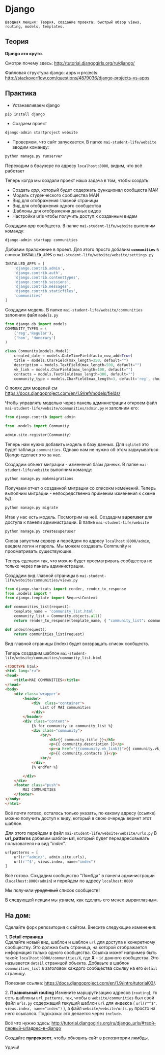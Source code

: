 
# Django
    Вводная лекция: Теория, создание проекта, быстрый обзор views, routing, models, templates.

## Теория

**Django это круто**.

Смотри почему здесь:
http://tutorial.djangogirls.org/ru/django/

Файловая структура django: apps и projects:
http://stackoverflow.com/questions/4879036/django-projects-vs-apps

## Практика

- Устанавливаем django
```python
pip install django
```
- Создаем проект
```python
django-admin startproject website
```

- Проверяем, что сайт запускается.
В папке `mai-student-life/website` вводим команду:
```python
python manage.py runserver
```
Переходим в браузере по адресу `localhost:8000`, видим, что всё работает

Теперь когда мы создали проект наша задача в том, чтобы создать:
- Создать *app*, который будет содержать функционал сообществ МАИ
- Модель студенческого сообщества МАИ
- Вид для отображения главной страницы
- Вид для отображения одного сообщества
- Шаблоны для отображения данных видов
- Настройки urls чтобы получить доступ к созданным видам

Создадим *app* сообществ.
В папке `mai-student-life/website` выполним команду:
```python
django-admin startapp communities
```

Добавим приложение в проект. Для этого просто добавим **`communities`** в список **`INSTALLED_APPS`** в `mai-student-life/website/website/settings.py`
```python
INSTALLED_APPS = [
    'django.contrib.admin',
    'django.contrib.auth',
    'django.contrib.contenttypes',
    'django.contrib.sessions',
    'django.contrib.messages',
    'django.contrib.staticfiles',
    'communities'
]
```

Создадим модель.
В папке `mai-student-life/website/communities` заполним файл `models.py`

```python
from django.db import models
COMMUNITY_TYPES = (
    ('reg','Regular'),
    ('hon', 'Honorary')
)

class Community(models.Model):
    created_date = models.DateTimeField(auto_now_add=True) 
    title = models.CharField(max_length=250, default="") 
    description = models.TextField(max_length=500, default="")
    vk_link = models.CharField(max_length=100, default="")
    contacts = models.TextField(max_length=300, default="")
    community_type = models.CharField(max_length=3, default='reg', choices=COMMUNITY_TYPES)
```

О полях для моделей см https://docs.djangoproject.com/en/1.9/ref/models/fields/

Чтобы управлять моделью через панель администрации откроем файл `mai-student-life/website/communities/admin.py` и заполним его:
```python
from django.contrib import admin

from .models import Community

admin.site.register(Community)
```

Теперь нам нужно добавить модель в базу данных. Для `sqlite3` это будет таблица `communities`.
Однако нам не нужно об этом задмуываться: Django сделает это за нас.

Создадим объект миграции - изменения базы данных. В папке `mai-student-life/website` выполним команду:
```python
python manage.py makemigrations
```
Получаем отчет о созданной миграции со списокм изменений.
Теперь выполним миграции - непосредственно применим изменения к схеме БД.
```python
python manage.py migrate
```

Итак у нас есть модель. 
Посмотрим на неё.
Создадим **superuser** для доступа к панели администрации.
В папке `mai-student-life/website`
```python
python manage.py createsuperuser
```

Снова запустим сервер и перейдем по адресу `localhost:8000/admin`, введем логин и пароль.
Мы можем создавать Сommunity и просматривать существующие.

Теперь сделаем так, что можно будет просматривать сообщества не только через панель администрации.

Создадим вид главной страницы в `mai-student-life/website/communities/views.py`
```python
from django.shortcuts import render, render_to_response
from .models import *
from django.template import RequestContext

def communities_list(request):
    template_name = 'community_list.html'
    community_list = Community.objects.all()
    return render_to_response(template_name, { "community_list": community_list }, context_instance=RequestContext(request))

def index(request):
    return communities_list(request)
```
Вид главной страницы (index) будет возвращать список сообществ.

Теперь создадим шаблон `mai-student-life/website/communities/community_list.html`
```html
<!DOCTYPE html>
<html lang="ru">
<head>
    <title>MAI COMMUNITIES</title>
</head>
<body>	
    <div class='wrapper'>
        <header>
            <div  class="container">
                List of MAI communities
            </div>
        </header>
        <div class="content">
            {% for community in community_list %}
            <div class="community">
                <br/>
                    <h3>{{ community.title }}</h3>
                    <p>{{ community.description }}</p>
                    <p><a href="{{community.vk_link}}">{{ community.vk_link }}</a></p>
                    <p>{{ community.contacts }}</p>
                <br/>
            </div>
            {% endfor %}

        </div>
    </div>
    <footer class="push">
        MAI COMMUNITIES
    </footer>
</body>
</html>
```

Всё почти готово, осталось только указать, по какому адресу (ссылке) можно получить доступ к виду, который в свою очередь вернет этот шаблон.

Для этого перейдем в файл `mai-student-life/website/website/urls.py`
В **url_patterns** добавим шаблон **url**, который будет переадресовывать пользователя на вид "*index*".
```python
urlpatterns = [
    url(r'^admin/', admin.site.urls),
    url(r'^$', views.index, name="index")
]
```

Всё готово. Создадим сообщество "Лямбда" в панели администрации (`localhost:8000/admin`) и перейдем по адресу `localhost:8000`

Мы получили ~~уродливый~~ список сообществ!

В следующей лекции мы узнаем, как сделать его менее вырвиглазным.

## На дом:
Сделайте форк репозитория с сайтом.
Внесите следующие изменения:

1\. **Detail страница**  
Сделайте новый вид, шаблон и шаблон `url` для доступа к конкретному сообществу. Это должна быть страница, на которой отображается информация только одного сообщества. Ссылка может например быть такой: `localhost:8000/communities/X`, где **X** - `id` данного сообщества. Это называется `detail` страницой объекта. Добавьте в шаблон `communities_list` в заголовок каждого сообщества ссылку на его `detail` страницу.

Полезная ссылка: https://docs.djangoproject.com/en/1.9/intro/tutorial03/.


2\. **Правильный routing**
Измените маршрутизацию адресов (`routing`), то есть шаблоны `url_patterns`, так, чтобы в `website/communities` был свой файл `urls.py` содержащий текущий шаблон `url` для индекса ( `url(r"^$", views.index, name="index")` ), а файл `website/website/urls.py` просто на него ссылался.
Подсказка: это делается через `include`.

Всё что нужно здесь: http://tutorial.djangogirls.org/ru/django_urls/#твой-первый-urlадрес-в-django

Создайте **пулреквест**, чтобы обновить сайт в репозитории лямбды.

Удачи!
